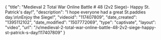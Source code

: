 {
    "title": "Medieval 2 Total War Online Battle # 48 (2v2 Siege)- Happy St. Patrick's day!",
    "description": "I hope everyone had a great St.paddies day.\n\nEnjoy the Siege!",
    "videoid": "117407809",
    "date_created": "1395112102",
    "date_modified": "1507772069",
    "type": "captivate",
    "layout": "video",
    "url": "\/v\/medieval-2-total-war-online-battle-48-2v2-siege-happy-st-patrick-s-day\/117407809"
}